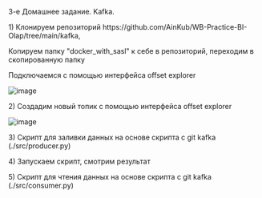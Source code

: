 3-е Домашнее задание. Kafka.</h1>

<p>1) Клонируем репозиторий https://github.com/AinKub/WB-Practice-BI-Olap/tree/main/kafka, 
<p> Копируем папку "docker_with_sasl" к себе в репозиторий, переходим в скопированную папку
<p>Подключаемся с помощью интерфейса offset explorer
  
![image](https://github.com/Eranor997/bi-olap-kafka/assets/103460271/a25d8b7a-cd46-420d-9198-b40a6b2e36dc)

<p>2) Создадим новый топик с помощью интерфейса offset explorer

  ![image](https://github.com/Eranor997/bi-olap-kafka/assets/103460271/2a146758-5170-43bc-ab4a-b61cb59c91b3)

<p>3) Скрипт для заливки данных на основе скрипта с git kafka (./src/producer.py)
<p>4) Запускаем скрипт, смотрим результат
<p>5) Скрипт для чтения данных на основе скрипта с git kafka (./src/consumer.py)
